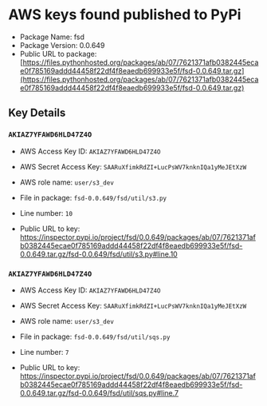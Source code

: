 # AWS keys found published to PyPi

* Package Name: fsd
* Package Version: 0.0.649
* Public URL to package: [https://files.pythonhosted.org/packages/ab/07/7621371afb0382445ecae0f785169addd44458f22df4f8eaedb699933e5f/fsd-0.0.649.tar.gz](https://files.pythonhosted.org/packages/ab/07/7621371afb0382445ecae0f785169addd44458f22df4f8eaedb699933e5f/fsd-0.0.649.tar.gz)

## Key Details

### `AKIAZ7YFAWD6HLD47Z4O`

* AWS Access Key ID: `AKIAZ7YFAWD6HLD47Z4O`
* AWS Secret Access Key: `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` 
* AWS role name: `user/s3_dev`
* File in package: `fsd-0.0.649/fsd/util/s3.py`
* Line number: `10`

* Public URL to key: https://inspector.pypi.io/project/fsd/0.0.649/packages/ab/07/7621371afb0382445ecae0f785169addd44458f22df4f8eaedb699933e5f/fsd-0.0.649.tar.gz/fsd-0.0.649/fsd/util/s3.py#line.10



### `AKIAZ7YFAWD6HLD47Z4O`

* AWS Access Key ID: `AKIAZ7YFAWD6HLD47Z4O`
* AWS Secret Access Key: `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` 
* AWS role name: `user/s3_dev`
* File in package: `fsd-0.0.649/fsd/util/sqs.py`
* Line number: `7`

* Public URL to key: https://inspector.pypi.io/project/fsd/0.0.649/packages/ab/07/7621371afb0382445ecae0f785169addd44458f22df4f8eaedb699933e5f/fsd-0.0.649.tar.gz/fsd-0.0.649/fsd/util/sqs.py#line.7



